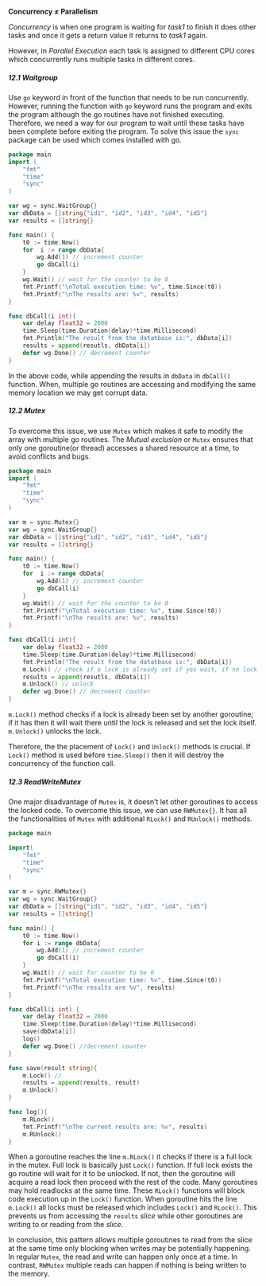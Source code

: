 **Concurrency ≠ Parallelism**

*Concurrency* is when one program is waiting for *task1* to finish it does other tasks and once it gets a return value it returns to *task1* again.

However, in *Parallel Execution* each task is assigned to different CPU cores which concurrently runs multiple tasks in different cores.

##### 12.1 Waitgroup
Use `go` keyword in front of the function that needs to be run concurrently. However, running the function with `go` keyword runs the program and exits the program although the go routines have not finished executing. Therefore, we need a way for our program to wait until these tasks have been complete before exiting the program. To solve this issue the `sync` package can be used which comes installed with go.

```Go
package main
import (
	"fmt"
	"time"
	"sync"
)

var wg = sync.WaitGroup{}
var dbData = []string{"id1", "id2", "id3", "id4", "id5"}
var results = []string{}

func main() {
	t0 := time.Now()
	for  i := range dbData{
		wg.Add(1) // increment counter
		go dbCall(i)	
	}
	wg.Wait() // wait for the counter to be 0
	fmt.Printf("\nTotal execution time: %v", time.Since(t0))
	fmt.Printf("\nThe results are: %v", results)
}

func dbCall(i int){
	var delay float32 = 2000
	time.Sleep(time.Duration(delay)*time.Millisecond)
	fmt.Println("The result from the datatbase is:", dbData[i])
	results = append(resutls, dbData[i])
	defer wg.Done() // decrement counter
}
```

In the above code, while appending the results in `dbData` in `dbCall()` function. When, multiple go routines are accessing and modifying the same memory location we may get corrupt data.

##### 12.2 Mutex
To overcome this issue, we use `Mutex` which makes it safe to modify the array with multiple go routines. The *Mutual exclusion* or `Mutex` ensures that only one goroutine(or thread) accesses a shared resource at a time, to avoid conflicts and bugs.

```Go
package main
import (
	"fmt"
	"time"
	"sync"
)

var m = sync.Mutex{}
var wg = sync.WaitGroup{}
var dbData = []string{"id1", "id2", "id3", "id4", "id5"}
var results = []string{}

func main() {
	t0 := time.Now()
	for  i := range dbData{
		wg.Add(1) // increment counter
		go dbCall(i)	
	}
	wg.Wait() // wait for the counter to be 0
	fmt.Printf("\nTotal execution time: %v", time.Since(t0))
	fmt.Printf("\nThe results are: %v", results)
}

func dbCall(i int){
	var delay float32 = 2000
	time.Sleep(time.Duration(delay)*time.Millisecond)
	fmt.Println("The result from the datatbase is:", dbData[i])
	m.Lock() // check if a lock is already set if yes wait, if no lock
	results = append(resutls, dbData[i])
	m.Unlock() // unlock
	defer wg.Done() // decrement counter
}
```

`m.Lock()` method checks if a lock is already been set by another goroutine; if it has then it will wait there until the lock is released and set the lock itself. `m.Unlock()` unlocks the lock.

Therefore, the the placement of `Lock()` and `Unlock()` methods is crucial. If `Lock()` method is used before `time.Sleep()` then it will destroy the concurrency of the function call.

##### 12.3 ReadWriteMutex
One major disadvantage of `Mutex` is, it doesn’t let other goroutines to access the locked code. To overcome this issue, we can use `RWMutex{}`. It has all the functionalities of `Mutex` with additional `RLock()` and `RUnlock()` methods. 

```Go
package main

import(
	"fmt"
	"time"
	"sync"
)

var m = sync.RWMutex{}
var wg = sync.WaitGroup{}
var dbData = []string{"id1", "id2", "id3", "id4", "id5"}
var results = []string{}

func main() {
	t0 := time.Now()
	for i := range dbData{
		wg.Add(1) // increment counter
		go dbCall(i)
	}
	wg.Wait() // wait for counter to be 0 
	fmt.Printf("\nTotal execution time: %v", time.Since(t0))
	fmt.Printf("\nThe results are %v", results)
}

func dbCall(i int) {
	var delay float32 = 2000
	time.Sleep(time.Duration(delay)*time.Millisecond)
	save(dbData[i])
	log()
	defer wg.Done() //decrement counter
}

func save(result string){
	m.Lock() //
	results = append(results, result)
	m.Unlock()
}

func log(){
	m.RLock()
	fmt.Printf("\nThe current results are: %v", results)
	m.RUnlock()
}
```

When a goroutine reaches the line `m.RLock()` it checks if there is a full lock in the mutex. Full lock is basically just `Lock()` function. If full lock exists the go routine will wait for it to be unlocked. If not, then the goroutine will acquire a read lock then proceed with the rest of the code. Many goroutines may hold readlocks at the same time. These `RLock()` functions will block code execution up in the `Lock()` function. When goroutine hits the line `m.Lock()` all locks must be released which includes `Lock()` and `RLock()`. This prevents us from accessing the `results` *slice* while other goroutines are writing to or reading from the *slice*.

In conclusion, this pattern allows multiple goroutines to read from the slice at the same time only blocking when writes may be potentially happening. In regular `Mutex`, the read and write can happen only once at a time. In contrast, `RWMutex` multiple reads can happen if nothing is being written to the memory.